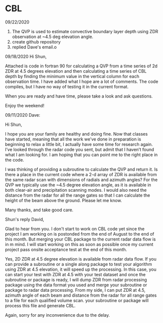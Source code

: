 # CBL
09/22/2020
1. The QVP is used to estimate convective boundary layer depth using ZDR observation at ~4.5 deg elevation angle.
2. create github repository 
3. replied Dave's email.o

09/18/2020
Hi Shun,

 

Attached is code in fortran 90 for calculating a QVP from a time series of 2d ZDR at 4.5 degrees elevation and then calculating a time series of CBL depth by finding the minimum value in the vertical column for each observation time.  I have added what I hope are a lot of comments.  The code compiles, but I have no way of testing it in the current format. 

 

When you are ready and have time, please take a look and ask questions. 

 

Enjoy the weekend!

09/11/2020
Dave:

Hi Shun,

I hope you are your family are healthy and doing fine.  Now that classes have started, meaning that all the work we’ve done in preparation is beginning to relax a little bit, I actually have some time for research again.  I’ve looked through the radar code you sent, but admit that I haven’t found what I am looking for.  I am hoping that you can point me to the right place in the code.
 

I was thinking of providing a subroutine to calculate the QVP and return it.  Is there a place in the current code where a 2-d array of ZDR is available from the same radar scan with dimensions of radials and azimuth angles?  For the QVP we typically use the ~4.5 degree elevation angle, as it is available in both clear-air and precipitation scanning modes.  I would also need the distance from the radar for all the range gates so that I can calculate the height of the beam above the ground.  Please let me know. 
 
Many thanks, and take good care.

Shun's reply
David,

Glad to hear from you. I don't start to work on CBL code yet since the project I am working on is postonded from the end of August to the end of this month. But merging your CBL package to the current radar data flow is in m mind. I will start working on this as soon as possible once my current project pass onsite acceptance test at the end of this month. 

Yes, 2D ZDR at 4.5 degree  elevation is available from radar data flow. If you can provide a subroutine or a single along package to test your algorithm using ZDR at 4.5 elevation, it will speed up the processing. In this case, you can start your test with ZDR at 4.5 with your test dataset and once the subroutine or package is ready, I will dump ZDR from radar processing package using the data format you used and merge your subroutine or package to radar data processing. From my side, I can put ZDR at 4.5, azimuth angle of each beam and distance from the radar for all range gates to a file for each qualified volume scan. your subroutine or package will process this file and generate CBL.

Again, sorry for any inconvenience due to the delay.


